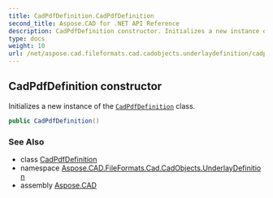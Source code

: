 ```yaml
---
title: CadPdfDefinition.CadPdfDefinition
second_title: Aspose.CAD for .NET API Reference
description: CadPdfDefinition constructor. Initializes a new instance of the CadPdfDefinition class
type: docs
weight: 10
url: /net/aspose.cad.fileformats.cad.cadobjects.underlaydefinition/cadpdfdefinition/cadpdfdefinition/
---
```

## CadPdfDefinition constructor

Initializes a new instance of the [`CadPdfDefinition`](../) class.

```csharp
public CadPdfDefinition()
```

### See Also

* class [CadPdfDefinition](../)
* namespace [Aspose.CAD.FileFormats.Cad.CadObjects.UnderlayDefinition](../../../aspose.cad.fileformats.cad.cadobjects.underlaydefinition/)
* assembly [Aspose.CAD](../../../)


